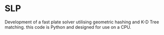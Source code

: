 # SLP
Development of a fast plate solver utilising geometric hashing and K-D Tree matching. this code is Python and designed for use on a CPU. 
